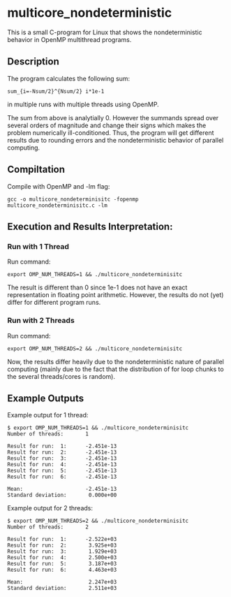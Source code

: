 # multicore_nondeterministic
This is a small C-program for Linux that shows the nondeterministic behavior in OpenMP multithread programs.

## Description

The program calculates the following sum:

    sum_{i=-Nsum/2}^{Nsum/2} i*1e-1
 
in multiple runs with multiple threads using OpenMP.

The sum from above is analytially 0. However the summands spread over 
several orders of magnitude and change their signs which makes the problem
numerically ill-conditioned.
Thus, the program will get different results due to 
rounding errors and the nondeterministic behavior of 
parallel computing.


## Compiltation
Compile with OpenMP and -lm flag:

    gcc -o multicore_nondeterminisitc -fopenmp multicore_nondeterminisitc.c -lm
 

## Execution and Results Interpretation:

### Run with 1 Thread

Run command:

    export OMP_NUM_THREADS=1 && ./multicore_nondeterminisitc

The result is different than 0 since 1e-1 does not have an 
exact representation in floating point arithmetic. 
However, the results do not (yet) differ 
for different program runs.

### Run with 2 Threads

Run command:  

    export OMP_NUM_THREADS=2 && ./multicore_nondeterminisitc

Now, the results differ heavily due to the nondeterministic 
nature of parallel computing (mainly due to the fact that 
the distribution of for loop chunks to the several 
threads/cores is random).


## Example Outputs

Example output for 1 thread:

    $ export OMP_NUM_THREADS=1 && ./multicore_nondeterminisitc  
    Number of threads:       1  
    
    Result for run:  1:      -2.451e-13  
    Result for run:  2:      -2.451e-13  
    Result for run:  3:      -2.451e-13  
    Result for run:  4:      -2.451e-13  
    Result for run:  5:      -2.451e-13  
    Result for run:  6:      -2.451e-13  
    
    Mean:                    -2.451e-13  
    Standard deviation:       0.000e+00  


Example output for 2 threads:

    $ export OMP_NUM_THREADS=2 && ./multicore_nondeterminisitc   
    Number of threads:       2  

    Result for run:  1:      -2.522e+03  
    Result for run:  2:       3.925e+03  
    Result for run:  3:       1.929e+03  
    Result for run:  4:       2.500e+03  
    Result for run:  5:       3.187e+03  
    Result for run:  6:       4.463e+03  
    
    Mean:                     2.247e+03  
    Standard deviation:       2.511e+03  
